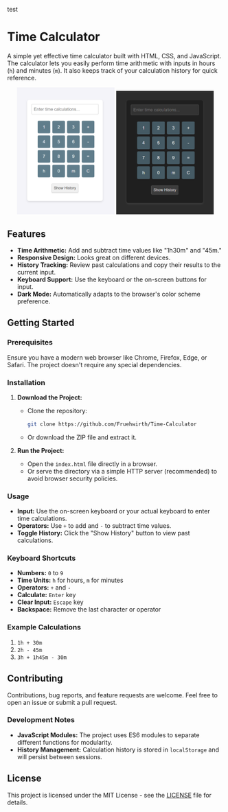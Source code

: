 test
# Time Calculator

A simple yet effective time calculator built with HTML, CSS, and JavaScript. The calculator lets you easily perform time arithmetic with inputs in hours (`h`) and minutes (`m`). It also keeps track of your calculation history for quick reference.

<p align="center">
  <img src="./screenshots/lightmode-default.png" alt="Time Calculator Screenshot Light Mode" width="45%">
  <img src="./screenshots/darkmode-default.png" alt="Time Calculator Screenshot Dark Mode" width="45%">
</p>


## Features

- **Time Arithmetic:** Add and subtract time values like "1h30m" and "45m."
- **Responsive Design:** Looks great on different devices.
- **History Tracking:** Review past calculations and copy their results to the current input.
- **Keyboard Support:** Use the keyboard or the on-screen buttons for input.
- **Dark Mode:** Automatically adapts to the browser's color scheme preference.

## Getting Started

### Prerequisites

Ensure you have a modern web browser like Chrome, Firefox, Edge, or Safari. The project doesn't require any special dependencies.

### Installation

1. **Download the Project:**
   - Clone the repository:
     ```bash
     git clone https://github.com/Fruehwirth/Time-Calculator
     ```
   - Or download the ZIP file and extract it.

2. **Run the Project:**
   - Open the `index.html` file directly in a browser.
   - Or serve the directory via a simple HTTP server (recommended) to avoid browser security policies.

### Usage

- **Input:** Use the on-screen keyboard or your actual keyboard to enter time calculations.
- **Operators:** Use `+` to add and `-` to subtract time values.
- **Toggle History:** Click the "Show History" button to view past calculations.

### Keyboard Shortcuts

- **Numbers:** `0` to `9`
- **Time Units:** `h` for hours, `m` for minutes
- **Operators:** `+` and `-`
- **Calculate:** `Enter` key
- **Clear Input:** `Escape` key
- **Backspace:** Remove the last character or operator

### Example Calculations

1. `1h + 30m`
2. `2h - 45m`
3. `3h + 1h45m - 30m`

## Contributing

Contributions, bug reports, and feature requests are welcome. Feel free to open an issue or submit a pull request.

### Development Notes

- **JavaScript Modules:** The project uses ES6 modules to separate different functions for modularity.
- **History Management:** Calculation history is stored in `localStorage` and will persist between sessions.

## License

This project is licensed under the MIT License - see the [LICENSE](LICENSE) file for details.

